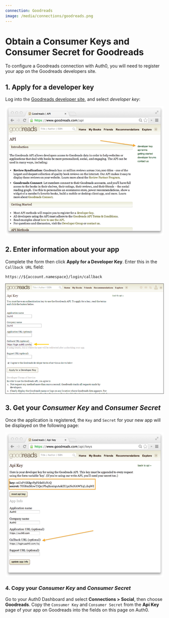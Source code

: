```yaml
---
connection: Goodreads
image: /media/connections/goodreads.png
---
```


# Obtain a Consumer Keys and Consumer Secret for Goodreads

To configure a Goodreads connection with Auth0, you will need to register your app on the Goodreads developers site.

## 1. Apply for a developer key

Log into the [Goodreads developer site](https://www.goodreads.com/api), and select *developer key*:

![](/media/articles/connections/social/goodreads/goodreads-register-1.png)

## 2. Enter information about your app

Complete the form then click **Apply for a Developer Key**. Enter this in the `Callback URL` field:

	https://${account.namespace}/login/callback

![](/media/articles/connections/social/goodreads/goodreads-register-2.png)

## 3. Get your *Consumer Key* and *Consumer Secret*

Once the application is registered, the `Key` and `Secret` for your new app will be displayed on the following page:

![](/media/articles/connections/social/goodreads/goodreads-register-3.png)

### 4. Copy your *Consumer Key* and *Consumer Secret*

Go to your Auth0 Dashboard and select **Connections > Social**, then choose **Goodreads**. Copy the `Consumer Key` and `Consumer Secret` from the **Api Key** page of your app on Goodreads into the fields on this page on Auth0.

